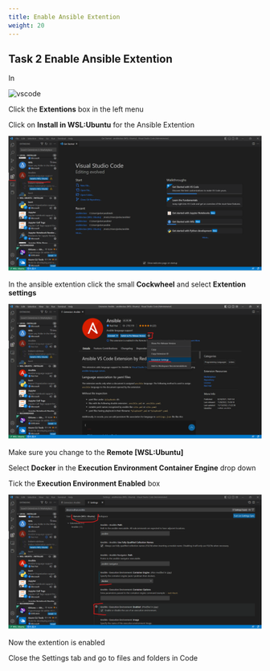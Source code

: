 ```yaml
---
title: Enable Ansible Extention
weight: 20
---
```


## Task 2 Enable Ansible Extention

In

![vscode](/images/student-vscode.png)

Click the **Extentions** box in the left menu

Click on **Install in WSL:Ubuntu** for the Ansible Extention

![Alt text](images/03_install_in_wsl.png?raw=true "Code install in wsl")

In the ansible extention click the small **Cockwheel** and select **Extention settings**

![Alt text](images/04_go_to_settings.png?raw=true "Code Extention settings")

Make sure you change to the **Remote [WSL:Ubuntu]**

Select **Docker** in the **Execution Environment Container Engine** drop down

Tick the **Execution Environment Enabled** box

![Alt text](images/05_enable_execution_env.png?raw=true "Code Ansible ext")

Now the extention is enabled

Close the Settings tab and go to files and folders in Code
